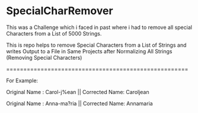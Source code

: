 # SpecialCharRemover

This was a Challenge which i faced in past where i had to remove all special Characters from a List of 5000 Strings.


This is repo helps to remove Special Characters from a List of Strings and writes Output to a File in Same Projects after Normalizing All Strings (Removing Special Characters)



=====================================================


For Example:


Original Name : Carol-j%ean  ||     Corrected Name: Caroljean


Original Name : Anna-ma?ria    ||      Corrected Name: Annamaria
